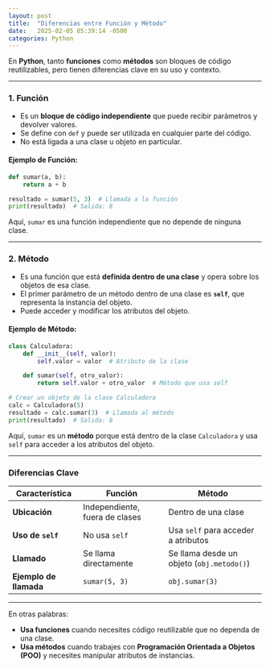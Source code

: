 ```yaml
---
layout: post
title:  "Diferencias entre Función y Método"
date:   2025-02-05 05:39:14 -0500
categories: Python
---
```


En **Python**, tanto **funciones** como **métodos** son bloques de código reutilizables, pero tienen diferencias clave en su uso y contexto.

---

### **1. Función**
- Es un **bloque de código independiente** que puede recibir parámetros y devolver valores.
- Se define con `def` y puede ser utilizada en cualquier parte del código.
- No está ligada a una clase u objeto en particular.

#### **Ejemplo de Función:**
```python
def sumar(a, b):
    return a + b

resultado = sumar(5, 3)  # Llamada a la función
print(resultado)  # Salida: 8
```

Aquí, `sumar` es una función independiente que no depende de ninguna clase.

---

### **2. Método**
- Es una función que está **definida dentro de una clase** y opera sobre los objetos de esa clase.
- El primer parámetro de un método dentro de una clase es **`self`**, que representa la instancia del objeto.
- Puede acceder y modificar los atributos del objeto.

#### **Ejemplo de Método:**
```python
class Calculadora:
    def __init__(self, valor):
        self.valor = valor  # Atributo de la clase

    def sumar(self, otro_valor):
        return self.valor + otro_valor  # Método que usa self

# Crear un objeto de la clase Calculadora
calc = Calculadora(5)
resultado = calc.sumar(3)  # Llamada al método
print(resultado)  # Salida: 8
```

Aquí, `sumar` es un **método** porque está dentro de la clase `Calculadora` y usa `self` para acceder a los atributos del objeto.

---

### **Diferencias Clave**
| Característica | Función | Método |
|--------------|------------|------------|
| **Ubicación** | Independiente, fuera de clases | Dentro de una clase |
| **Uso de `self`** | No usa `self` | Usa `self` para acceder a atributos |
| **Llamado** | Se llama directamente | Se llama desde un objeto (`obj.metodo()`) |
| **Ejemplo de llamada** | `sumar(5, 3)` | `obj.sumar(3)` |

---
En otras palabras:
- **Usa funciones** cuando necesites código reutilizable que no dependa de una clase.
- **Usa métodos** cuando trabajes con **Programación Orientada a Objetos (POO)** y necesites manipular atributos de instancias.
